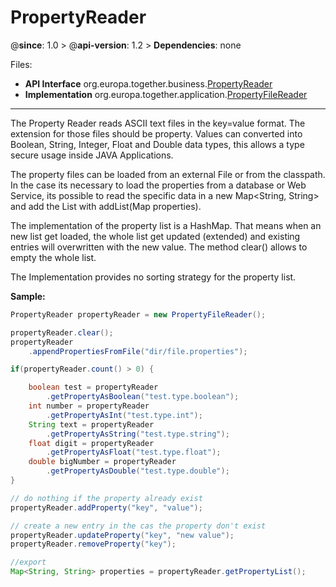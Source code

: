 # PropertyReader

@**since**: 1.0 > @**api-version**: 1.2 > **Dependencies**: none

Files:

* **API Interface** org.europa.together.business.[PropertyReader](https://git.elmar-dott.com/scm/repo/TogetherPlatform/TP-CORE/code/sources/Releases/src/main/java/org/europa/together/business/PropertyReader.java)
* **Implementation** org.europa.together.application.[PropertyFileReader](https://git.elmar-dott.com/scm/repo/TogetherPlatform/TP-CORE/code/sources/Releases/src/main/java/org/europa/together/application/PropertyFileReader.java)

---

The Property Reader reads ASCII text files in the key=value format. The extension for those files should be property. Values can converted into Boolean, String, Integer, Float and Double data types, this allows a type secure usage inside JAVA Applications.

The property files can be loaded from an external File or from the classpath. In the case its necessary to load the properties from a database or Web Service, its possible to read the specific data in a new Map<String, String> and add the List with addList(Map properties).

The implementation of the property list is a HashMap. That means when an new list get loaded, the whole list get updated (extended) and existing entries will overwritten with the new value. The method clear() allows to empty the whole list.

The Implementation provides no sorting strategy for the property list.

**Sample:**

```java
PropertyReader propertyReader = new PropertyFileReader();

propertyReader.clear();
propertyReader
    .appendPropertiesFromFile("dir/file.properties");

if(propertyReader.count() > 0) {

    boolean test = propertyReader
        .getPropertyAsBoolean("test.type.boolean");
    int number = propertyReader
        .getPropertyAsInt("test.type.int");
    String text = propertyReader
        .getPropertyAsString("test.type.string");
    float digit = propertyReader
        .getPropertyAsFloat("test.type.float");
    double bigNumber = propertyReader
        .getPropertyAsDouble("test.type.double");
}

// do nothing if the property already exist
propertyReader.addProperty("key", "value");

// create a new entry in the cas the property don't exist
propertyReader.updateProperty("key", "new value");
propertyReader.removeProperty("key");

//export
Map<String, String> properties = propertyReader.getPropertyList();

```
